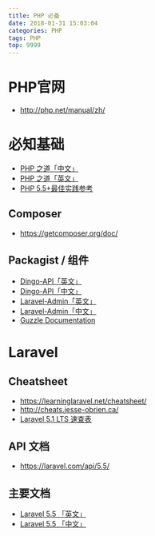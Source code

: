 ```yaml
---
title: PHP 必备
date: 2018-01-31 15:03:04
categories: PHP
tags: PHP
top: 9999
---
```


# PHP官网

- <u>http://php.net/manual/zh/</u>

# 必知基础

- [PHP 之道「中文」](https://laravel-china.github.io/php-the-right-way/)
- [PHP 之道「英文」](http://www.phptherightway.com/)
- [PHP 5.5+最佳实践参考](https://phpbestpractices.org/)

<!--more-->

## Composer

- https://getcomposer.org/doc/

## Packagist / 组件

- [Dingo-API「英文」](https://github.com/dingo/api/wiki)
- [Dingo-API「中文」](https://github.com/SoulMate94/dingo-api-wiki-zh)
- [Laravel-Admin「英文」](https://github.com/z-song/laravel-admin)
- [Laravel-Admin「中文」](http://laravel-admin.org/docs/#/zh/)
- [Guzzle Documentation](http://docs.guzzlephp.org/en/stable/handlers-and-middleware.html)


# Laravel

## Cheatsheet

- https://learninglaravel.net/cheatsheet/
- http://cheats.jesse-obrien.ca/
- [Laravel 5.1 LTS 速查表](https://cs.laravel-china.org/)

## API 文档

- https://laravel.com/api/5.5/

## 主要文档

- [Laravel 5.5 「英文」](https://laravel.com/docs/5.5)
- [Laravel 5.5 「中文」](https://d.laravel-china.org/)

